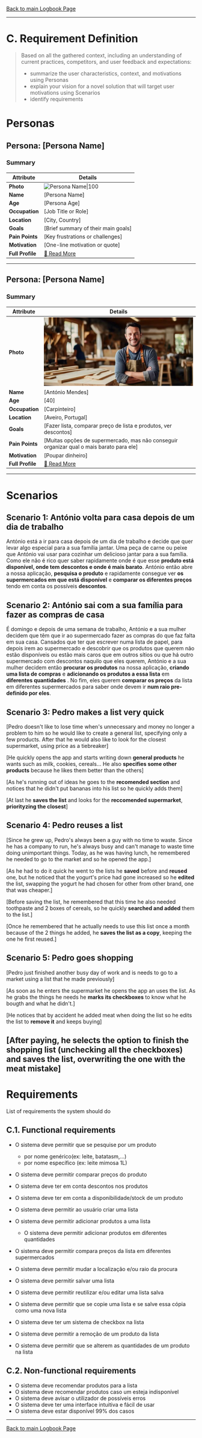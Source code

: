 [Back to main Logbook Page](../hci_logbook.md)

---
# C. Requirement Definition
>	Based on all the gathered context, including an understanding of current practices, competitors, and user feedback and expectations: 
>	- summarize the user characteristics, context, and motivations using Personas
>	- explain your vision for a novel solution that will target user motivations using Scenarios
>	- identify requirements

# Personas

## Persona: [Persona Name] 
### Summary 
| Attribute        | Details                                       |
| ---------------- | --------------------------------------------- |
| **Photo**        | ![Persona Name\|100](personas/persona1.jpeg)  |
| **Name**         | [Persona Name]                                |
| **Age**          | [Persona Age]                                 |
| **Occupation**   | [Job Title or Role]                           |
| **Location**     | [City, Country]                               |
| **Goals**        | [Brief summary of their main goals]           |
| **Pain Points**  | [Key frustrations or challenges]              |
| **Motivation**   | [One-line motivation or quote]                |
| **Full Profile** | [📄 Read More](personas/persona1_template.md) |

---
## Persona: [Persona Name] 
### Summary 
| Attribute        | Details                                       |
| ---------------- | --------------------------------------------- |
| **Photo**        | ![António Mendes](personas/persona3.jpg)            |
| **Name**         | [António Mendes]                                |
| **Age**          | [40]                                 |
| **Occupation**   | [Carpinteiro]                           |
| **Location**     | [Aveiro, Portugal]                               |
| **Goals**        | [Fazer lista, comparar preço de lista e produtos, ver descontos]           |
| **Pain Points**  | [Muitas opções de supermercado, mas não conseguir organizar qual o mais barato para ele]              |
| **Motivation**   | [Poupar dinheiro]                |
| **Full Profile** | [📄 Read More](personas/persona3_template.md) |

---





# Scenarios


## Scenario 1: António volta para casa depois de um dia de trabalho
António está a ir para casa depois de um dia de trabalho e decide que quer levar algo especial para a sua família jantar. Uma peça de carne ou peixe que António vai usar para cozinhar um delicioso jantar para a sua família.
Como ele não é rico quer saber rapidamente onde é que esse **produto está disponível, onde tem descontos e onde é mais barato**.
António então abre a nossa aplicação, **pesquisa o produto** e rapidamente consegue ver **os supermercados em que está disponível** e **comparar os diferentes preços** tendo em conta os possíveis **descontos**.

## Scenario 2: António sai com a sua família para fazer as compras de casa
É domingo e depois de uma semana de trabalho, António e a sua mulher decidem que têm que ir ao supermercado fazer as compras do que faz falta em sua casa. Cansados que ter que escrever numa lista de papel, para depois irem ao supermercado e descobrir que os produtos que querem não estão disponíveis ou estão mais caros que em outros sítios ou que há outro supermercado com descontos naquilo que eles querem, António e a sua mulher decidem então **procurar os produtos** na nossa aplicação, **criando uma lista de compras** e **adicionando os produtos a essa lista** em **diferentes quantidades** . No fim, eles querem **comparar os preços** da lista em diferentes supermercados para saber onde devem ir **num raio pre-definido por eles**.
  
## Scenario 3: Pedro makes a list very quick

[Pedro doesn't like to lose time when's unnecessary and money no longer a problem to him so he would like to create a general list, specifying only a few products. After that he would also like to look for the closest supermarket, using price as a tiebreaker]

[He quickly opens the app and starts writing down **general products** he wants such as milk, cookies, cereals... He also **specifies some other products** because he likes them better than the others]

[As he's running out of ideas he goes to the **recomended section** and notices that he didn't put bananas into his list so he quickly adds them]

[At last he **saves the list** and looks for the **reccomended supermarket**, **priorityzing the closest**]

## Scenario 4: Pedro reuses a list

[Since he grew up, Pedro's always been a guy with no time to waste. Since he has a company to run, he's always busy and can't manage to waste time doing unimportant things. Today, as he was having lunch, he remembered he needed to go to the market and so he opened the app.]

[As he had to do it quick he went to the lists he **saved** before and **reused** one, but he noticed that the yogurt's price had gone increased so he **edited** the list, swapping the yogurt he had chosen for other from other brand, one that was cheaper.]

[Before saving the list, he remembered that this time he also needed toothpaste and 2 boxes of cereals, so he quickly **searched and added** them to the list.]

[Once he remembered that he actually needs to use this list once a month because of the 2 things he added, he **saves the list as a copy**, keeping the one he first reused.]


## Scenario 5: Pedro goes shopping

[Pedro just finished another busy day of work and is needs to go to a market using a list that he made previously]

[As soon as he enters the supermarket he opens the app an uses the list. As he grabs the things he needs he **marks its checkboxes** to know what he bougth and what he didn't.]

[He notices that by accident he added meat when doing the list so he edits the list to **remove it** and keeps buying]

[After paying, he selects the **option to finish the shopping list (unchecking all the checkboxes)** and **saves the list, overwriting** the one with the meat mistake]
---


# Requirements
List of requirements the system should do
## C.1. Functional requirements
- O sistema deve permitir que se pesquise por um produto
    - por nome genérico(ex: leite, batatasm,...)
    - por nome específico (ex: leite mimosa 1L)

- O sistema deve permitir comparar preços do produto
- O sistema deve ter em conta descontos nos produtos
- O sistema deve ter em conta a disponibilidade/stock de um produto
- O sistema deve permitir ao usuário criar uma lista
- O sistema deve permitir adicionar produtos a uma lista
    - O sistema deve permitir adicionar produtos em diferentes quantidades
- O sistema deve permitir compara preços da lista em diferentes supermercados
- O sistema deve permitir mudar a localização e/ou raio da procura 
- O sistema deve permitir salvar uma lista
- O sistema deve permitir reutilizar e/ou editar uma lista salva
- O sistema deve permitir que se copie uma lista e se salve essa cópia como uma nova lista
- O sistema deve ter um sistema de checkbox na lista
- O sistema deve permitir a remoção de um produto da lista
- O sistema deve permitir que se alterem as quantidades de um produto na lista

## C.2. Non-functional requirements
- O sistema deve recomendar produtos para a lista
- O sistema deve recomendar produtos caso um esteja indisponível
- O sistema deve avisar o utilizador de possíveis erros
- O sistema deve ter uma interface intuitiva e fácil de usar
- O sistema deve estar disponível 99% dos casos
---
[Back to main Logbook Page](hci_logbook.md)